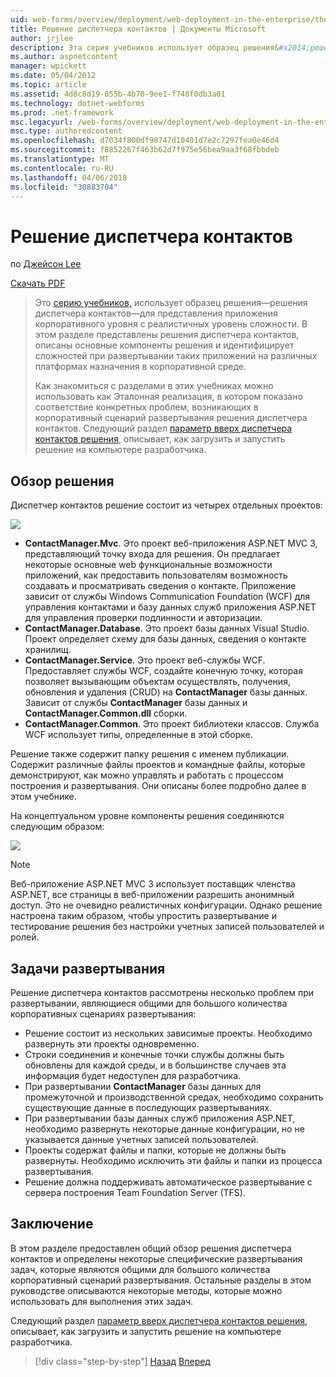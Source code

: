 ```yaml
---
uid: web-forms/overview/deployment/web-deployment-in-the-enterprise/the-contact-manager-solution
title: Решение диспетчера контактов | Документы Microsoft
author: jrjlee
description: Эта серия учебников использует образец решения&#x2014;решения диспетчера контактов&#x2014;для представления приложения корпоративного уровня с реалистичных уровень...
ms.author: aspnetcontent
manager: wpickett
ms.date: 05/04/2012
ms.topic: article
ms.assetid: 4d8c8d19-055b-4b70-9ee1-f748f0db3a01
ms.technology: dotnet-webforms
ms.prod: .net-framework
msc.legacyurl: /web-forms/overview/deployment/web-deployment-in-the-enterprise/the-contact-manager-solution
msc.type: authoredcontent
ms.openlocfilehash: d7034f800df98747d10401d7e2c7297fea0e46d4
ms.sourcegitcommit: f8852267f463b62d7f975e56bea9aa3f68fbbdeb
ms.translationtype: MT
ms.contentlocale: ru-RU
ms.lasthandoff: 04/06/2018
ms.locfileid: "30883704"
---
```

<a name="the-contact-manager-solution"></a>Решение диспетчера контактов
====================
по [Джейсон Lee](https://github.com/jrjlee)

[Скачать PDF](https://msdnshared.blob.core.windows.net/media/MSDNBlogsFS/prod.evol.blogs.msdn.com/CommunityServer.Blogs.Components.WeblogFiles/00/00/00/63/56/8130.DeployingWebAppsInEnterpriseScenarios.pdf)

> Это [серию учебников,](web-deployment-in-the-enterprise.md) использует образец решения&#x2014;решения диспетчера контактов&#x2014;для представления приложения корпоративного уровня с реалистичных уровень сложности. В этом разделе представлены решения диспетчера контактов, описаны основные компоненты решения и идентифицирует сложностей при развертывании таких приложений на различных платформах назначения в корпоративной среде.
> 
> Как знакомиться с разделами в этих учебниках можно использовать как Эталонная реализация, в котором показано соответствие конкретных проблем, возникающих в корпоративный сценарий развертывания решения диспетчера контактов. Следующий раздел [параметр вверх диспетчера контактов решения](setting-up-the-contact-manager-solution.md), описывает, как загрузить и запустить решение на компьютере разработчика.


## <a name="solution-overview"></a>Обзор решения

Диспетчер контактов решение состоит из четырех отдельных проектов:

![](the-contact-manager-solution/_static/image1.png)

- **ContactManager.Mvc**. Это проект веб-приложения ASP.NET MVC 3, представляющий точку входа для решения. Он предлагает некоторые основные web функциональные возможности приложений, как предоставить пользователям возможность создавать и просматривать сведения о контакте. Приложение зависит от службы Windows Communication Foundation (WCF) для управления контактами и базу данных служб приложения ASP.NET для управления проверки подлинности и авторизации.
- **ContactManager.Database**. Это проект базы данных Visual Studio. Проект определяет схему для базы данных, сведения о контакте хранилищ.
- **ContactManager.Service**. Это проект веб-службы WCF. Предоставляет службы WCF, создайте конечную точку, которая позволяет вызывающим объектам осуществлять, получения, обновления и удаления (CRUD) на **ContactManager** базы данных. Зависит от службы **ContactManager** базы данных и **ContactManager.Common.dll** сборки.
- **ContactManager.Common**. Это проект библиотеки классов. Служба WCF использует типы, определенные в этой сборке.

Решение также содержит папку решения с именем публикации. Содержит различные файлы проектов и командные файлы, которые демонстрируют, как можно управлять и работать с процессом построения и развертывания. Они описаны более подробно далее в этом учебнике.

На концептуальном уровне компоненты решения соединяются следующим образом:

![](the-contact-manager-solution/_static/image2.png)

> [!NOTE]
> Веб-приложение ASP.NET MVC 3 использует поставщик членства ASP.NET, все страницы в веб-приложении разрешить анонимный доступ. Это не очевидно реалистичных конфигурации. Однако решение настроена таким образом, чтобы упростить развертывание и тестирование решения без настройки учетных записей пользователей и ролей.


## <a name="deployment-challenges"></a>Задачи развертывания

Решение диспетчера контактов рассмотрены несколько проблем при развертывании, являющиеся общими для большого количества корпоративных сценариях развертывания:

- Решение состоит из нескольких зависимые проекты. Необходимо развернуть эти проекты одновременно.
- Строки соединения и конечные точки службы должны быть обновлены для каждой среды, и в большинстве случаев эта информация будет недоступен для разработчика.
- При развертывании **ContactManager** базы данных для промежуточной и производственной средах, необходимо сохранить существующие данные в последующих развертываниях.
- При развертывании базы данных служб приложения ASP.NET, необходимо развернуть некоторые данные конфигурации, но не указывается данные учетных записей пользователей.
- Проекты содержат файлы и папки, которые не должны быть развернуты. Необходимо исключить эти файлы и папки из процесса развертывания.
- Решение должна поддерживать автоматическое развертывание с сервера построения Team Foundation Server (TFS).

## <a name="conclusion"></a>Заключение

В этом разделе предоставлен общий обзор решения диспетчера контактов и определены некоторые специфические развертывания задач, которые являются общими для большого количества корпоративный сценарий развертывания. Остальные разделы в этом руководстве описываются некоторые методы, которые можно использовать для выполнения этих задач.

Следующий раздел [параметр вверх диспетчера контактов решения](setting-up-the-contact-manager-solution.md), описывает, как загрузить и запустить решение на компьютере разработчика.

> [!div class="step-by-step"]
> [Назад](web-deployment-in-the-enterprise.md)
> [Вперед](setting-up-the-contact-manager-solution.md)
